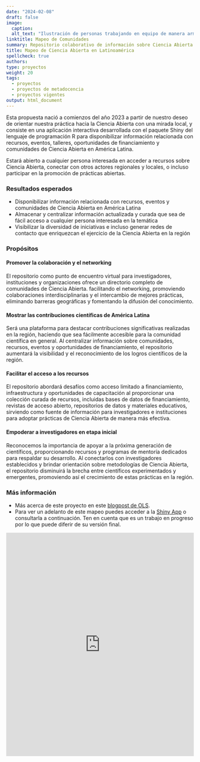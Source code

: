 ```yaml
---
date: "2024-02-08"
draft: false
image:
  caption: 
  alt_text: "Ilustración de personas trabajando en equipo de manera armoniosa"
linktitle: Mapeo de Comunidades
summary: Repositorio colaborativo de información sobre Ciencia Abierta en español.
title: Mapeo de Ciencia Abierta en Latinoamérica
spellcheck: true
authors: 
type: proyectos
weight: 20
tags:
  - proyectos
  - proyectos de metadocencia
  - proyectos vigentes
output: html_document
---
```


Esta propuesta nació a comienzos del año 2023 a partir de nuestro deseo de orientar nuestra práctica hacia la Ciencia Abierta con una mirada local, y consiste en una aplicación interactiva desarrollada con el paquete Shiny del lenguaje de programación R para disponibilizar información relacionada con recursos, eventos, talleres, oportunidades de financiamiento y comunidades de Ciencia Abierta en América Latina. 

Estará abierto a cualquier persona interesada en acceder a recursos sobre Ciencia Abierta, conectar con otros actores regionales y locales, o incluso participar en la promoción de prácticas abiertas. 

### Resultados esperados

* Disponibilizar información relacionada con recursos, eventos y comunidades de Ciencia Abierta en América Latina
* Almacenar y centralizar información actualizada y curada que sea de fácil acceso a cualquier persona interesada en la temática
* Visibilizar la diversidad de iniciativas e incluso generar redes de contacto que enriquezcan el ejercicio de la Ciencia Abierta en la región

### Propósitos

#### Promover la colaboración y el networking

El repositorio como punto de encuentro virtual para investigadores, instituciones y organizaciones ofrece un directorio completo de comunidades de Ciencia Abierta. facilitando el networking, promoviendo colaboraciones interdisciplinarias y el intercambio de mejores prácticas, eliminando barreras geográficas y fomentando la difusión del conocimiento.

#### Mostrar las contribuciones científicas de América Latina

Será una plataforma para destacar contribuciones significativas realizadas en la región, haciendo que sea fácilmente accesible para la comunidad científica en general. Al centralizar información sobre comunidades, recursos, eventos y oportunidades de financiamiento, el repositorio aumentará la visibilidad y el reconocimiento de los logros científicos de la región.

#### Facilitar el acceso a los recursos

El repositorio abordará desafíos como acceso limitado a financiamiento, infraestructura y oportunidades de capacitación al proporcionar una colección curada de recursos, incluidas bases de datos de financiamiento, revistas de acceso abierto, repositorios de datos y materiales educativos, sirviendo como fuente de información para investigadores e instituciones para adoptar prácticas de Ciencia Abierta de manera más efectiva.

#### Empoderar a investigadores en etapa inicial

Reconocemos la importancia de apoyar a la próxima generación de científicos, proporcionando recursos y programas de mentoría dedicados para respaldar su desarrollo. Al conectarlos con investigadores establecidos y brindar orientación sobre metodologías de Ciencia Abierta, el repositorio disminuirá la brecha entre científicos experimentados y emergentes, promoviendo así el crecimiento de estas prácticas en la región.

### Más información
* Más acerca de este proyecto en este [blogpost de OLS](https://openlifesci.org/posts/2023/07/17/ols-7-mapping-open-science-communities-LATAM/ "Blogpost sobre el proyecto"). 
* Para ver un adelanto de este mapeo puedes acceder a la [Shiny App](https://metadocencia.shinyapps.io/mapeo_comunidades/) o consultarla a continuación. Ten en cuenta que es un trabajo en progreso por lo que puede diferir de su versión final.

<iframe height="600" width="100%" frameborder="no" src="https://metadocencia.shinyapps.io/mapeo_comunidades/"> </iframe>
